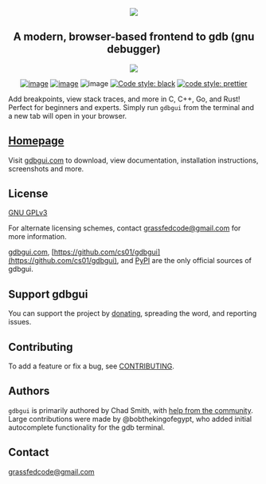 <p align="center">
<a href="http://gdbgui.com"><img src="https://github.com/cs01/gdbgui/raw/master/images/gdbgui_banner.png"></a>
</p>

<h2 align="center">
A modern, browser-based frontend to gdb (gnu debugger)
</h2>

<p align="center">
<a href="https://github.com/cs01/gdbgui/raw/master/screenshots/gdbgui_animation.gif">
<img src="https://github.com/cs01/gdbgui/raw/master/screenshots/gdbgui_animation.gif">
</a>

</p>

<p align="center">
<a href="https://travis-ci.org/cs01/gdbgui"><img src="https://travis-ci.org/cs01/gdbgui.svg?branch=master" alt="image" /></a> <a href="https://pypi.python.org/pypi/gdbgui/"><img src="https://img.shields.io/badge/pypi-0.12.0.0-blue.svg" alt="image" /></a> <img src="https://img.shields.io/badge/python-2,3,pypy-blue.svg" alt="image" /> <a href="https://github.com/ambv/black"><img src="https://img.shields.io/badge/code%20style-black-000000.svg" alt="Code style: black" /></a> <a href="https://github.com/prettier/prettier"><img src="https://img.shields.io/badge/code_style-prettier-ff69b4.svg?style=flat-square" alt="code style: prettier" /></a></p>



Add breakpoints, view stack traces, and more in C, C++, Go, and Rust! Perfect for beginners and experts. Simply run `gdbgui` from the terminal and a new tab will open in your browser.



## [Homepage](https://gdbgui.com)

Visit [gdbgui.com](https://gdbgui.com) to download, view documentation, installation instructions, screenshots and more.

## License

[GNU GPLv3]()

For alternate licensing schemes, contact <grassfedcode@gmail.com> for more information.

[gdbgui.com](https://gdbgui.com), [https://github.com/cs01/gdbgui](https://github.com/cs01/gdbgui), and [PyPI](https://pypi.python.org/pypi/gdbgui/) are the only official sources of gdbgui.

## Support gdbgui

You can support the project by [donating](https://www.paypal.me/grassfedcode/20), spreading the word, and reporting issues.
## Contributing

To add a feature or fix a bug, see [CONTRIBUTING](https://github.com/cs01/gdbgui/blob/master/CONTRIBUTING.md).

## Authors

`gdbgui` is primarily authored by Chad Smith, with [help from the community](https://github.com/cs01/gdbgui/graphs/contributors). Large contributions were made by @bobthekingofegypt, who added initial autocomplete functionality for the gdb terminal.

## Contact

<grassfedcode@gmail.com>
